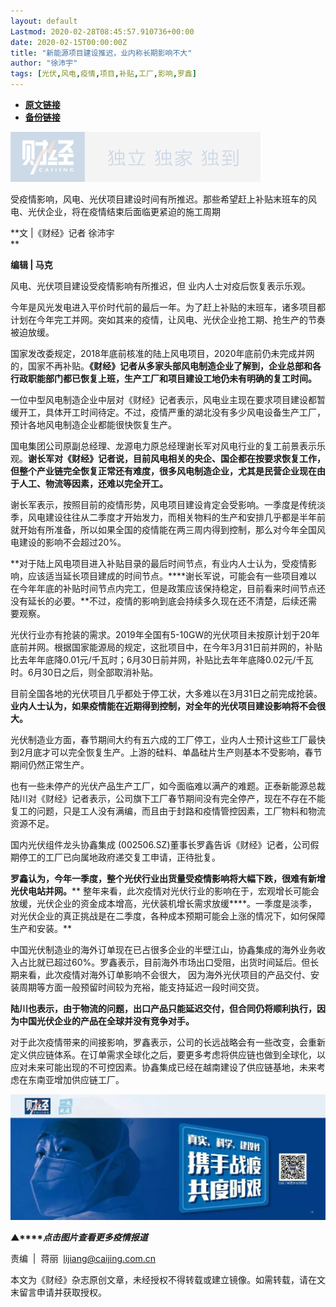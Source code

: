 ```yaml
---
layout: default
Lastmod: 2020-02-28T08:45:57.910736+00:00
date: 2020-02-15T00:00:00Z
title: "新能源项目建设推迟，业内称长期影响不大"
author: "徐沛宇"
tags: [光伏,风电,疫情,项目,补贴,工厂,影响,罗鑫]
---
```


* [**原文链接**](http://mp.weixin.qq.com/s?__biz=MjM5NDU5NTM4MQ==&mid=2653354140&idx=5&sn=ac0b4cef90913818729cdf259f617d97&chksm=bd570fc68a2086d0d3105cb4c0eab9632450cc0727bad4495cd3ebf31d8278f1688ebdf34d60#rd)
* [**备份链接**](http://archive.today/oUmx8)


![](/images/post/77e6cfb5c7ef66e00d9bd04f74961594.jpg)

受疫情影响，风电、光伏项目建设时间有所推迟。那些希望赶上补贴末班车的风电、光伏企业，将在疫情结束后面临更紧迫的施工周期

**文 |《财经》记者 徐沛宇  
**

**编辑 | 马克**

风电、光伏项目建设受疫情影响有所推迟，但 业内人士对疫后恢复表示乐观。

今年是风光发电进入平价时代前的最后一年。为了赶上补贴的末班车，诸多项目都计划在今年完工并网。突如其来的疫情，让风电、光伏企业抢工期、抢生产的节奏被迫放缓。

国家发改委规定，2018年底前核准的陆上风电项目，2020年底前仍未完成并网的，国家不再补贴。**《财经》记者从多家头部风电制造企业了解到，企业总部和各行政职能部门都已恢复上班，生产工厂和项目建设工地仍未有明确的复工时间。**

一位中型风电制造企业中层对《财经》记者表示，风电业主现在要求项目建设都暂缓开工，具体开工时间待定。不过，疫情严重的湖北没有多少风电设备生产工厂，预计各地风电制造企业都能很快恢复生产。

国电集团公司原副总经理、龙源电力原总经理谢长军对风电行业的复工前景表示乐观。**谢长军对《财经》记者说，目前风电相关的央企、国企都在按要求恢复工作，但整个产业链完全恢复正常还有难度，很多风电制造企业，尤其是民营企业现在由于人工、物流等因素，还难以完全开工。**

谢长军表示，按照目前的疫情形势，风电项目建设肯定会受影响。一季度是传统淡季，风电建设往往从二季度才开始发力，而相关物料的生产和安排几乎都是半年前就开始有所准备，所以如果全国的疫情能在两三周内得到控制，那么对今年全国风电建设的影响不会超过20%。

**对于陆上风电项目进入补贴目录的最后时间节点，有业内人士认为，受疫情影响，应该适当延长项目建成的时间节点。****谢长军说，可能会有一些项目难以在今年年底的补贴时间节点内完工，但是政策应该保持稳定，目前看来时间节点还没有延长的必要。**不过，疫情的影响到底会持续多久现在还不清楚，后续还需要观察。

光伏行业亦有抢装的需求。2019年全国有5-10GW的光伏项目未按原计划于20年底前并网。根据国家能源局的规定，这批项目中，在今年3月31日前并网的，补贴比去年年底降0.01元/千瓦时；6月30日前并网，补贴比去年年底降0.02元/千瓦时。6月30日之后，则全部取消补贴。

目前全国各地的光伏项目几乎都处于停工状，大多难以在3月31日之前完成抢装。**业内人士认为，如果疫情能在近期得到控制，对全年的光伏项目建设影响将不会很大。**

光伏制造业方面，春节期间大约有五六成的工厂停工，业内人士预计这些工厂最快到2月底才可以完全恢复生产。上游的硅料、单晶硅片生产则基本不受影响，春节期间仍然正常生产。

也有一些未停产的光伏产品生产工厂，如今面临难以满产的难题。正泰新能源总裁陆川对《财经》记者表示，公司旗下工厂春节期间没有完全停产，现在不存在不能复工的问题，只是工人没有满编，而且由于封路和疫情管控因素，工厂物料和物流资源不足。

国内光伏组件龙头协鑫集成 (002506.SZ)董事长罗鑫告诉《财经》记者，公司假期停工的工厂已向属地政府递交复工申请，正待批复。

**罗鑫认为，今年一季度，整个光伏行业出货量受疫情影响将大幅下跌，很难有新增光伏电站并网。**** 整年来看，此次疫情对光伏行业的影响在于，宏观增长可能会放缓，光伏企业的资金成本增高，光伏装机增长需求放缓****。一季度是淡季，对光伏企业的真正挑战是在二季度，各种成本预期可能会上涨的情况下，如何保障生产和安装。**

中国光伏制造业的海外订单现在已占很多企业的半壁江山，协鑫集成的海外业务收入占比就已超过60%。罗鑫表示，目前海外市场出口受阻，出货时间延后。但长期来看，此次疫情对海外订单影响不会很大， 因为海外光伏项目的产品交付、安装周期等方面一般预留时间较为充裕，能支持延迟一段时间交货。

**陆川也表示，由于物流的问题，出口产品只能延迟交付，但合同仍将顺利执行，因为中国光伏企业的产品在全球并没有竞争对手。**

对于此次疫情带来的间接影响，罗鑫表示，公司的长远战略会有一些改变，会重新定义供应链体系。在订单需求全球化之后，要更多考虑将供应链也做到全球化，以应对未来可能出现的不可控因素。协鑫集成已经在越南建设了供应链基地，未来考虑在东南亚增加供应链工厂。

[![](/images/post/4d24a5670c9a87791ea8b757d030c0d3.jpg)](https://mp.weixin.qq.com/mp/homepage?__biz=MjM5NDU5NTM4MQ==&hid=29&sn=21c0f34c737748fe3b2c372bb40ae622)

**▲****_点击图片查看更多疫情报道_**

  

  

责编  |  蒋丽  lijiang@caijing.com.cn

本文为《财经》杂志原创文章，未经授权不得转载或建立镜像。如需转载，请在文末留言申请并获取授权。

